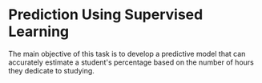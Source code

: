 # Prediction Using Supervised Learning 
The main objective of this task is to develop a predictive model that can accurately estimate a student's percentage based on the number of hours they dedicate to studying.
